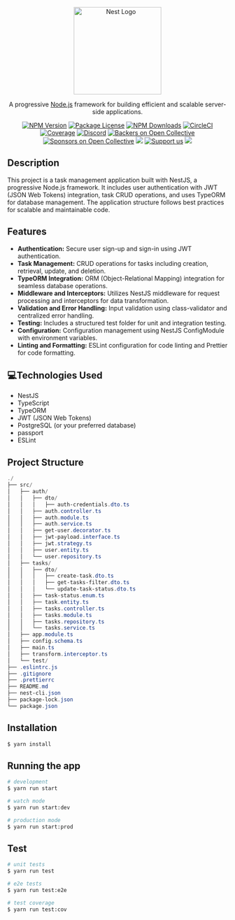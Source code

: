 <p align="center">
  <a href="http://nestjs.com/" target="blank"><img src="https://nestjs.com/img/logo-small.svg" width="200" alt="Nest Logo" /></a>
</p>
 
[circleci-image]: https://img.shields.io/circleci/build/github/nestjs/nest/master?token=abc123def456
[circleci-url]: https://circleci.com/gh/nestjs/nest

  <p align="center">A progressive <a href="http://nodejs.org" target="_blank">Node.js</a> framework for building efficient and scalable server-side applications.</p>
    <p align="center">
<a href="https://www.npmjs.com/~nestjscore" target="_blank"><img src="https://img.shields.io/npm/v/@nestjs/core.svg" alt="NPM Version" /></a>
<a href="https://www.npmjs.com/~nestjscore" target="_blank"><img src="https://img.shields.io/npm/l/@nestjs/core.svg" alt="Package License" /></a>
<a href="https://www.npmjs.com/~nestjscore" target="_blank"><img src="https://img.shields.io/npm/dm/@nestjs/common.svg" alt="NPM Downloads" /></a>
<a href="https://circleci.com/gh/nestjs/nest" target="_blank"><img src="https://img.shields.io/circleci/build/github/nestjs/nest/master" alt="CircleCI" /></a>
<a href="https://coveralls.io/github/nestjs/nest?branch=master" target="_blank"><img src="https://coveralls.io/repos/github/nestjs/nest/badge.svg?branch=master#9" alt="Coverage" /></a>
<a href="https://discord.gg/G7Qnnhy" target="_blank"><img src="https://img.shields.io/badge/discord-online-brightgreen.svg" alt="Discord"/></a>
<a href="https://opencollective.com/nest#backer" target="_blank"><img src="https://opencollective.com/nest/backers/badge.svg" alt="Backers on Open Collective" /></a>
<a href="https://opencollective.com/nest#sponsor" target="_blank"><img src="https://opencollective.com/nest/sponsors/badge.svg" alt="Sponsors on Open Collective" /></a>
  <a href="https://paypal.me/kamilmysliwiec" target="_blank"><img src="https://img.shields.io/badge/Donate-PayPal-ff3f59.svg"/></a>
    <a href="https://opencollective.com/nest#sponsor"  target="_blank"><img src="https://img.shields.io/badge/Support%20us-Open%20Collective-41B883.svg" alt="Support us"></a>
  <a href="https://twitter.com/nestframework" target="_blank"><img src="https://img.shields.io/twitter/follow/nestframework.svg?style=social&label=Follow"></a>
</p>
  <!--[![Backers on Open Collective](https://opencollective.com/nest/backers/badge.svg)](https://opencollective.com/nest#backer)
  [![Sponsors on Open Collective](https://opencollective.com/nest/sponsors/badge.svg)](https://opencollective.com/nest#sponsor)-->

## Description
This project is a task management application built with NestJS, a progressive Node.js framework. It includes user authentication with JWT (JSON Web Tokens) integration, task CRUD operations, and uses TypeORM for database management. The application structure follows best practices for scalable and maintainable code.

## Features
- **Authentication:** Secure user sign-up and sign-in using JWT authentication.
- **Task Management:** CRUD operations for tasks including creation, retrieval, update, and deletion.
- **TypeORM Integration:** ORM (Object-Relational Mapping) integration for seamless database operations.
- **Middleware and Interceptors:** Utilizes NestJS middleware for request processing and interceptors for data transformation.
- **Validation and Error Handling:** Input validation using class-validator and centralized error handling.
- **Testing:** Includes a structured test folder for unit and integration testing.
- **Configuration:** Configuration management using NestJS ConfigModule with environment variables.
- **Linting and Formatting:** ESLint configuration for code linting and Prettier for code formatting.

## 💻Technologies Used
- NestJS
- TypeScript
- TypeORM
- JWT (JSON Web Tokens)
- PostgreSQL (or your preferred database)
- passport
- ESLint


## Project Structure
 ```powershell
./
├── src/
│   ├── auth/
│   │   ├── dto/
│   │   │   ├── auth-credentials.dto.ts
│   │   ├── auth.controller.ts
│   │   ├── auth.module.ts
│   │   ├── auth.service.ts
│   │   ├── get-user.decorator.ts
│   │   ├── jwt-payload.interface.ts
│   │   ├── jwt.strategy.ts
│   │   ├── user.entity.ts
│   │   └── user.repository.ts
│   ├── tasks/
│   │   ├── dto/
│   │   │   ├── create-task.dto.ts
│   │   │   ├── get-tasks-filter.dto.ts
│   │   │   └── update-task-status.dto.ts
│   │   ├── task-status.enum.ts
│   │   ├── task.entity.ts
│   │   ├── tasks.controller.ts
│   │   ├── tasks.module.ts
│   │   ├── tasks.repository.ts
│   │   └── tasks.service.ts
│   ├── app.module.ts
│   ├── config.schema.ts
│   ├── main.ts
│   ├── transform.interceptor.ts
│   └── test/
├── .eslintrc.js
├── .gitignore
├── .prettierrc
├── README.md
├── nest-cli.json
├── package-lock.json
└── package.json


```
## Installation

```bash
$ yarn install
```

## Running the app

```bash
# development
$ yarn run start

# watch mode
$ yarn run start:dev

# production mode
$ yarn run start:prod
```

## Test

```bash
# unit tests
$ yarn run test

# e2e tests
$ yarn run test:e2e

# test coverage
$ yarn run test:cov
```

